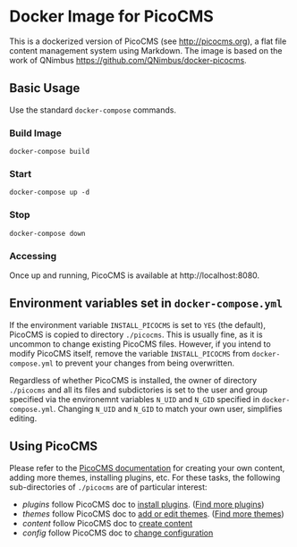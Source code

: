 # Docker Image for PicoCMS 

This is a dockerized version of PicoCMS (see http://picocms.org), a flat file content management system using Markdown. The image is based on the work of 
QNimbus https://github.com/QNimbus/docker-picocms.


## Basic Usage

Use the standard `docker-compose` commands.

### Build Image

`docker-compose build`

### Start

`docker-compose up -d`

### Stop

`docker-compose down`

### Accessing 
Once up and running, PicoCMS is available at http://localhost:8080. 


## Environment variables set in `docker-compose.yml`

If the environment variable `INSTALL_PICOCMS` is set to `YES` (the default), PicoCMS is copied to directory `./picocms`. 
This is usually fine, as it is uncommon to change existing PicoCMS files. However, if you intend to modify PicoCMS itself, remove the variable `ÌNSTALL_PICOCMS` from
`docker-compose.yml` to prevent your changes from being overwritten. 

Regardless of whether PicoCMS is installed, the owner of directory `./picocms` and all its files and subdictories is set to the user and group specified via the environemnt variables `N_UID` and `N_GID` specified in `docker-compose.yml`.
Changing `N_UID` and `N_GID` to match your own user, simplifies editing. 

## Using PicoCMS

Please refer to the [PicoCMS documentation](http://picocms.org/docs) for creating your own content, adding more themes, installing plugins, etc. For these tasks, the following sub-directories of `./picocms` are of particular interest:

- _plugins_ follow PicoCMS doc to [install plugins](http://picocms.org/docs/#plugins). ([Find more plugins](https://github.com/picocms/Pico/wiki/Pico-Plugins))
- _themes_ follow PicoCMS doc to [add or edit themes](http://picocms.org/docs/#themes). ([Find more themes](http://picocms.org/themes/))
- _content_ follow PicoCMS doc to [create content](http://picocms.org/docs/#creating-content)
- _config_ follow PicoCMS doc to [change configuration](http://picocms.org/docs/#config)

